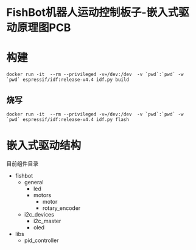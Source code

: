 # FishBot机器人运动控制板子-嵌入式驱动原理图PCB



# 构建
```
docker run -it  --rm --privileged -v=/dev:/dev  -v `pwd`:`pwd` -w `pwd` espressif/idf:release-v4.4 idf.py build
```

## 烧写
```
docker run -it  --rm --privileged -v=/dev:/dev  -v `pwd`:`pwd` -w `pwd` espressif/idf:release-v4.4 idf.py flash
```

# 嵌入式驱动结构

目前组件目录

- fishbot
    - general
        - led
        - motors
            - motor
            - rotary_encoder
    - i2c_devices
        - i2c_master
        - oled
- libs
    - pid_controller
